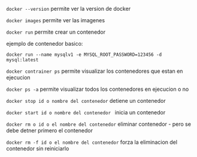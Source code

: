 
`docker --version` permite ver la version de docker

`docker images` permite ver las imagenes

`docker run` permite crear un contenedor

ejemplo de contenedor basico:

```docker 
docker run --name mysqlv1 -e MYSQL_ROOT_PASSWORD=123456 -d mysql:latest
```

`docker contrainer ps` permite visualizar los contenedores que estan en ejecucion

`docker ps -a` permite visualizar todos los contenedores en ejecucion o no

`docker stop id o nombre del contenedor` detiene un contenedor

`docker start id o nombre del contenedor ` inicia un contenedor

`docker rm o id o el nombre del contenedor` eliminar contenedor - pero se debe detner primero el contenedor

`docker rm -f id o el nombre del contenedor` forza la eliminacion del contenedor sin reiniciarlo